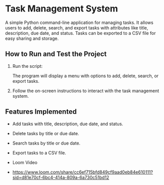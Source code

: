 
# Task Management System

A simple Python command-line application for managing tasks. It allows users to add, delete, search, and export tasks with attributes like title, description, due date, and status. Tasks can be exported to a CSV file for easy sharing and storage.

## How to Run and Test the Project
   
1. Run the script:
  
   The program will display a menu with options to add, delete, search, or export tasks.

4. Follow the on-screen instructions to interact with the task management system.

## Features Implemented

- Add tasks with title, description, due date, and status.
- Delete tasks by title or due date.
- Search tasks by title or due date.
- Export tasks to a CSV file.

- Loom Video
- https://www.loom.com/share/cc6ef715bfd849cf9aad0eb84e610111?sid=d81e70cf-6bc4-414a-809a-6a730c51bd12
  

